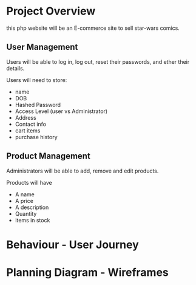 # Project Overview

this php website will be an E-commerce site to sell star-wars comics.

## User Management

Users will be able to log in, log out, reset their passwords, and ether their details.

Users will need to store:

- name
- DOB
- Hashed Password
- Access Level (user vs Administrator)
- Address
- Contact info
- cart items
- purchase history
## Product Management

Administrators will be able to add, remove and edit products.

Products will have

- A name
- A price
- A description
- Quantity
- items in stock

# Behaviour - User Journey



# Planning Diagram - Wireframes